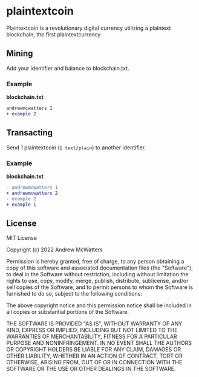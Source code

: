 # plaintextcoin

Plaintextcoin is a revolutionary digital currency utilizing a plaintext blockchain, the first plaintextcurrency

## Mining

Add your identifier and balance to blockchain.txt.

### Example

**blockchain.txt**

```diff
andrewmcwatters 1
+ example 2
```

## Transacting

Send 1 plaintextcoin (`1 text/plain`) to another identifier.

### Example

**blockchain.txt**

```diff
- andrewmcwatters 1
+ andrewmcwatters 2
- example 2
+ example 1
```

## License

MIT License

Copyright (c) 2022 Andrew McWatters

Permission is hereby granted, free of charge, to any person obtaining a copy
of this software and associated documentation files (the "Software"), to deal
in the Software without restriction, including without limitation the rights
to use, copy, modify, merge, publish, distribute, sublicense, and/or sell
copies of the Software, and to permit persons to whom the Software is
furnished to do so, subject to the following conditions:

The above copyright notice and this permission notice shall be included in all
copies or substantial portions of the Software.

THE SOFTWARE IS PROVIDED "AS IS", WITHOUT WARRANTY OF ANY KIND, EXPRESS OR
IMPLIED, INCLUDING BUT NOT LIMITED TO THE WARRANTIES OF MERCHANTABILITY,
FITNESS FOR A PARTICULAR PURPOSE AND NONINFRINGEMENT. IN NO EVENT SHALL THE
AUTHORS OR COPYRIGHT HOLDERS BE LIABLE FOR ANY CLAIM, DAMAGES OR OTHER
LIABILITY, WHETHER IN AN ACTION OF CONTRACT, TORT OR OTHERWISE, ARISING FROM,
OUT OF OR IN CONNECTION WITH THE SOFTWARE OR THE USE OR OTHER DEALINGS IN THE
SOFTWARE.
